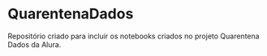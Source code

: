 # QuarentenaDados
Repositório criado para incluir os notebooks criados no projeto Quarentena Dados da Alura.

